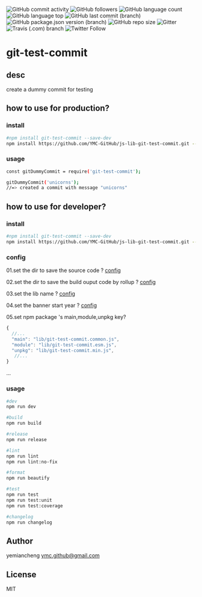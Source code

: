 ![GitHub commit activity](https://img.shields.io/github/commit-activity/m/ymc-github/js-lib-git-test-commit.svg?color=ff69b4&logo=Github&logoColor=ff69b4&style=popout-square)
![GitHub followers](https://img.shields.io/github/followers/ymc-github.svg?label=github%20followers&color=ff69b4&logo=Github&logoColor=ff69b4&style=popout-square)
![GitHub language count](https://img.shields.io/github/languages/count/ymc-github/js-lib-git-test-commit.svg?label=languages&color=ff69b4&logo=Github&logoColor=ff69b4&style=popout-square)
![GitHub language top](https://img.shields.io/github/languages/top/ymc-github/js-lib-git-test-commit.svg?color=ff69b4&logo=Github&logoColor=ff69b4&style=popout-square)
![GitHub last commit (branch)](https://img.shields.io/github/last-commit/ymc-github/js-lib-git-test-commit/master.svg?label=github%20last%20commit%40master&color=ff69b4&logo=Github&logoColor=ff69b4&style=popout-square)
![GitHub package.json version (branch)](https://img.shields.io/github/package-json/v/ymc-github/js-lib-git-test-commit/master.svg?label=github%20package.json%20version%40master&color=ff69b4&logo=Github&logoColor=ff69b4&style=popout-square)
![GitHub repo size](https://img.shields.io/github/repo-size/ymc-github/js-lib-git-test-commit.svg?label=github%20repo%20size&color=ff69b4&logo=Github&logoColor=ff69b4&style=popout-square)
![Gitter](https://img.shields.io/gitter/room/ymc-github/js-lib-git-test-commit.svg?label=chat&color=ff69b4&logo=Github&logoColor=ff69b4&style=popout-square)
![Travis (.com) branch](https://img.shields.io/travis/com/ymc-github/js-lib-git-test-commit/master.svg?label=Travis%20CI&color=ff69b4&logo=Travis%20CI&logoColor=ff69b4&style=popout-square)
![Twitter Follow](https://img.shields.io/twitter/follow/yemiancheng.svg?label=follow%20%40yemiancheng&color=ff69b4&logo=Twitter&logoColor=ff69b4&style=popout-square)

# git-test-commit

## desc

create a dummy commit for testing

## how to use for production?

### install

```sh
#npm install git-test-commit --save-dev
npm install https://github.com/YMC-GitHub/js-lib-git-test-commit.git --save-dev
```

### usage

```sh
const gitDummyCommit = require('git-test-commit');

gitDummyCommit('unicorns');
//=> created a commit with message "unicorns"
```



## how to use for developer?

### install

```sh
#npm install git-test-commit --save-dev
npm install https://github.com/YMC-GitHub/js-lib-git-test-commit.git --save-dev
```

### config

01.set the dir to save the source code ? [config](./config/dir.map.config.js#L3-#L3)

02.set the dir to save the build ouput code by rollup ? [config](./config/dir.map.config.js#L7-#L7)

03.set the lib name ? [config](./build/rollup.bas.config.js#L10-#L10)

04.set the banner start year ? [config](./build/rollup.bas.config.js#L14-#L14)


05.set npm package 's main,module,unpkg key?

```js
{
  //...
  "main": "lib/git-test-commit.common.js",
  "module": "lib/git-test-commit.esm.js",
  "unpkg": "lib/git-test-commit.min.js",
   //...
}
```

...

### usage

```sh
#dev
npm run dev

#build
npm run build

#release
npm run release

#lint
npm run lint
npm run lint:no-fix

#format
npm run beautify

#test
npm run test
npm run test:unit
npm run test:coverage

#changelog
npm run changelog
```
## Author

yemiancheng <ymc.github@gmail.com>

## License

MIT
